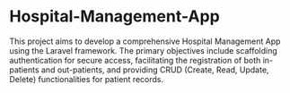 # Hospital-Management-App
This project aims to develop a comprehensive Hospital Management App using the Laravel framework. The primary objectives include scaffolding authentication for secure access, facilitating the registration of both in-patients and out-patients, and providing CRUD (Create, Read, Update, Delete) functionalities for patient records.
